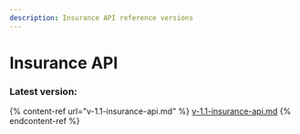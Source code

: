 ```yaml
---
description: Insurance API reference versions
---
```


# Insurance API

### Latest version:

{% content-ref url="v-1.1-insurance-api.md" %}
[v-1.1-insurance-api.md](v-1.1-insurance-api.md)
{% endcontent-ref %}
